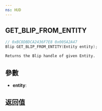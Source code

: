 ```yaml
---
ns: HUD
---
```

## GET_BLIP_FROM_ENTITY

```c
// 0xBC8DBDCA2436F7E8 0x005A2A47
Blip GET_BLIP_FROM_ENTITY(Entity entity);
```

```
Returns the Blip handle of given Entity.  
```

## 參數
* **entity**: 

## 返回值
